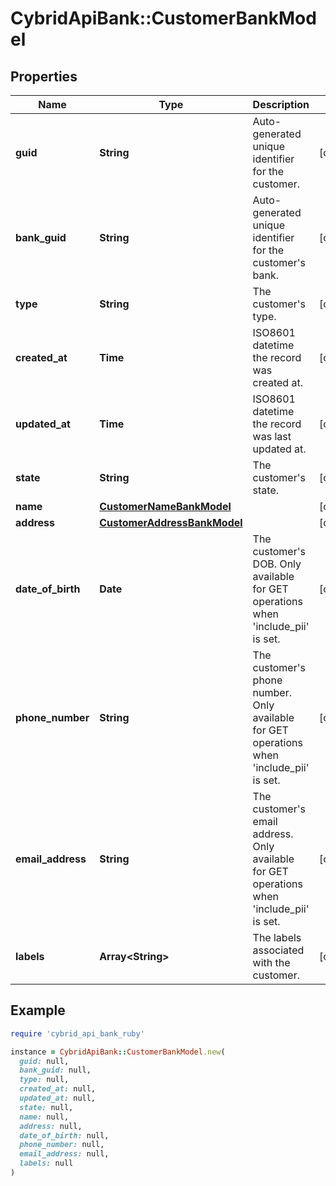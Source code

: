 # CybridApiBank::CustomerBankModel

## Properties

| Name | Type | Description | Notes |
| ---- | ---- | ----------- | ----- |
| **guid** | **String** | Auto-generated unique identifier for the customer. | [optional] |
| **bank_guid** | **String** | Auto-generated unique identifier for the customer&#39;s bank. | [optional] |
| **type** | **String** | The customer&#39;s type. | [optional] |
| **created_at** | **Time** | ISO8601 datetime the record was created at. | [optional] |
| **updated_at** | **Time** | ISO8601 datetime the record was last updated at. | [optional] |
| **state** | **String** | The customer&#39;s state. | [optional] |
| **name** | [**CustomerNameBankModel**](CustomerNameBankModel.md) |  | [optional] |
| **address** | [**CustomerAddressBankModel**](CustomerAddressBankModel.md) |  | [optional] |
| **date_of_birth** | **Date** | The customer&#39;s DOB. Only available for GET operations when &#39;include_pii&#39; is set. | [optional] |
| **phone_number** | **String** | The customer&#39;s phone number. Only available for GET operations when &#39;include_pii&#39; is set. | [optional] |
| **email_address** | **String** | The customer&#39;s email address. Only available for GET operations when &#39;include_pii&#39; is set. | [optional] |
| **labels** | **Array&lt;String&gt;** | The labels associated with the customer. | [optional] |

## Example

```ruby
require 'cybrid_api_bank_ruby'

instance = CybridApiBank::CustomerBankModel.new(
  guid: null,
  bank_guid: null,
  type: null,
  created_at: null,
  updated_at: null,
  state: null,
  name: null,
  address: null,
  date_of_birth: null,
  phone_number: null,
  email_address: null,
  labels: null
)
```

